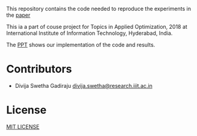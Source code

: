 This repository contains the code needed to reproduce the experiments in the [paper](https://arxiv.org/abs/1602.06693)

This ia a part of couse project for Topics in Applied Optimization, 2018 at International Institute of Information Technology, Hyderabad, India.

The [PPT](./TAO_PPT.pdf) shows our implementation of the code and results.

# Contributors

- Divija Swetha Gadiraju <divija.swetha@research.iiit.ac.in>

# License
[MIT LICENSE](LICENSE)

